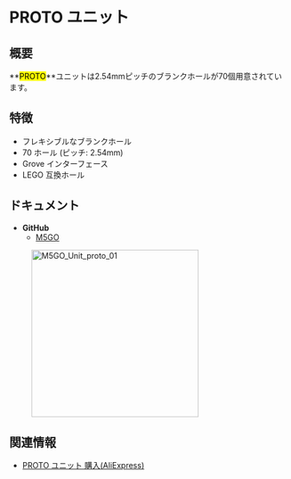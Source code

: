 # PROTO ユニット

## 概要

**<mark>PROTO</mark>**ユニットは2.54mmピッチのブランクホールが70個用意されています。

## 特徴

- フレキシブルなブランクホール
- 70 ホール (ピッチ: 2.54mm)
- Grove インターフェース
- LEGO 互換ホール

## ドキュメント

- **GitHub**
  - [M5GO](https://github.com/m5stack/M5GO)

<figure>
    <img src="assets/img/product_pics/units/M5GO_Unit_proto_01.jpg" alt="M5GO_Unit_proto_01" height="300px" width="300px">
</figure>

## 関連情報

- [PROTO ユニット 購入(AliExpress)](hhttps://www.aliexpress.com/store/product/M5Stack-2-54-PCB-ESP32/3226069_32920617495.html)